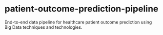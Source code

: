 # patient-outcome-prediction-pipeline
End-to-end data pipeline for healthcare patient outcome prediction using Big Data techniques and technologies.
